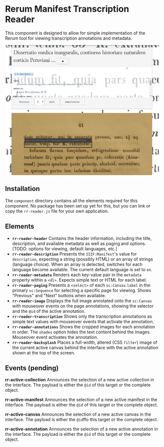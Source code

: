 # Rerum Manifest Transcription Reader
This component is designed to allow for simple implementation of the Rerum tool for viewing transcription annotations and metadata.

![thumb](static/thumb.png)

## Installation
The `component` directory contains all the elements required for this component. No package has been set up yet for this, but you can link or copy the `rr-reader.js` file for your own application.

## Elements

* **`rr-reader-header`** Contains the header information, including the title, description, and available metadata as well as paging and options. [TODO: options for viewing, default languages, etc.]
* **`rr-reader-description`** Presents the `IIIF:Manifest`'s value for `description`, expecting a string (possibly HTML) or an array of strings (language choice). When an array is detected, switches for each language become available. The current default language is set to `en`.
* **`rr-reader-metadata`** Renders each key-value pair in the `metadata` property within a `<dl>`. Expects simple text or HTML for each label.
* **`rr-reader-paging`** Presents a `<select>` of each `sc:Canvas`.`label` in the primary `sc:Sequence` for selecting a specific page for viewing. Shows "Previous" and "Next" buttons when available.
* **`rr-reader-image`** Displays the full image annotated onto the `sc:Canvas` with mouseover events on the page annotations, showing the selector and the `@id` of the active annotation.
* **`rr-reader-transcription`** Shows only the transcription annotations as simple text values with mouseover events that activate the annotation.
* **`rr-reader-annotations`** Shows the cropped images for each annotation in order. The `shades` option hides the text content behind the images. Mouseover event activates the annotation.
* **`rr-reader-backsplash`** Places a full-width, altered (CSS `filter`) image of the current active canvas behind the interface with the active annotation shown at the top of the screen.

## Events (pending)

**rr-active-collection** Announces the selection of a new active collection in the interface. The payload is either the `@id` of this target or the complete object.

**rr-active-manifest** Announces the selection of a new active manifest in the interface. The payload is either the `@id` of this target or the complete object.

**rr-active-canvas** Announces the selection of a new active canvas in the interface. The payload is either the `@id`ffo this target or the complete object.

**rr-active-annotation** Announces the selection of a new active annotation in the interface. The payload is either the `@id` of this target or the complete object.

